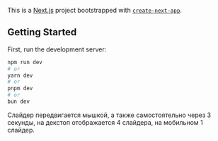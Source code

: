 This is a [Next.js](https://nextjs.org) project bootstrapped with [`create-next-app`](https://nextjs.org/docs/app/api-reference/cli/create-next-app).

## Getting Started

First, run the development server:

```bash
npm run dev
# or
yarn dev
# or
pnpm dev
# or
bun dev
```

Слайдер передвигается мышкой, а также самостоятельно через 3 секунды, на декстоп отображается 4 слайдера, на мобильном 1 слайдер.

